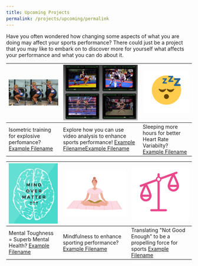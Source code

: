 ```yaml
---
title: Upcoming Projects
permalink: /projects/upcoming/permalink
---
```

Have you often wondered how changing some aspects of what you are doing may affect your sports performance? There could just be a project that you may like to embark on to discover more for yourself what affects your performance and what you can do about it. 



| ![Alt text for image on Isomer site](/images/projects-images/JC%20Sqauts.png) | ![Alt text for image on Isomer site](/images/projects-images/EC%20Video%20Anaysis.png) | ![Alt text for image on Isomer site](/images/projects-images/SH%20Sleep.png) |
| -------- | -------- | -------- |
| Isometric training for explosive perfomance?[Example Filename](/files/projects-synopsis/upcoming-projects/GL%20Isometrics%20Squats%20and%20Vertical%20Jump%20Performance.pdf)  | Explore how you can use video analysis to enhance sports performance! [Example Filename](/files/projects-synopsis/upcoming-projects/GL%20Video%20Analysis%20for%20sports%20performance.pdf)[Example Filename](/files/projects-synopsis/upcoming-projects/GL%20Improving%20martial%20arts%20performance%20using%20video%20analysis.pdf) | Sleeping more hours for better Heart Rate Variabilty? [Example Filename](/files/projects-synopsis/upcoming-projects/GL%20HRV%20and%20Sleep.pdf)  |



|![Alt text for image on Isomer site](/images/projects-images/SH%20mind%20over%20matter.png)  | ![Alt text for image on Isomer site](/images/projects-images/SH%20mindfulness.png) | ![Alt text for image on Isomer site](/images/projects-images/SH%20Tipping%20Scale.png) |
| -------- | -------- | -------- |
|  Mental Toughness = Superb Mental Health? [Example Filename](/files/projects-synopsis/upcoming-projects/GL%20Mental%20Health%20Youth%20Athlete.pdf)     | Mindfulness to enhance sporting performance?   [Example Filename](/files/projects-synopsis/upcoming-projects/GL%20Mindfulness%20in%20Sports%20Performance.pdf) |  Translating "Not Good Enough" to be a propelling force for sports [Example Filename](/files/projects-synopsis/upcoming-projects/GL%20on%20being%20Good%20Enough.pdf) |
